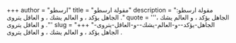 +++
author = "ارسطو"
title = "مقولة ارسطو"
description = "مقولة ارسطو: الجاهل يؤكد ، و العالم يشك ، و العاقل يتروى ."
quote = '''الجاهل يؤكد ، و العالم يشك ، و العاقل يتروى .''' 
slug = "الجاهل-يؤكد--و-العالم-يشك--و-العاقل-يتروى-"
+++
الجاهل يؤكد ، و العالم يشك ، و العاقل يتروى .
